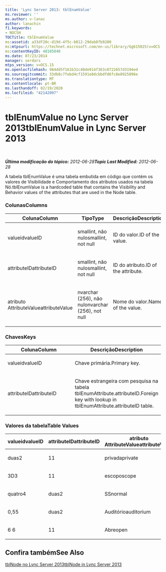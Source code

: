 ```yaml
---
title: 'Lync Server 2013: tblEnumValue'
ms.reviewer: ''
ms.author: v-lanac
author: lanachin
f1.keywords:
- NOCSH
TOCTitle: tblEnumValue
ms:assetid: a33df20c-d19d-4f5c-b012-29dab8fb9200
ms:mtpsurl: https://technet.microsoft.com/en-us/library/Gg615025(v=OCS.15)
ms:contentKeyID: 48185040
ms.date: 07/23/2014
manager: serdars
mtps_version: v=OCS.15
ms.openlocfilehash: 984dd5f161b31c40de914f363c0722657d3194ed
ms.sourcegitcommit: 33db8c7febd4cf1591e8dcbbdfd6fc8e8925896e
ms.translationtype: MT
ms.contentlocale: pt-BR
ms.lasthandoff: 02/19/2020
ms.locfileid: "42142097"
---
```

<div data-xmlns="http://www.w3.org/1999/xhtml">

<div class="topic" data-xmlns="http://www.w3.org/1999/xhtml" data-msxsl="urn:schemas-microsoft-com:xslt" data-cs="http://msdn.microsoft.com/">

<div data-asp="https://msdn2.microsoft.com/asp">

# <a name="tblenumvalue-in-lync-server-2013"></a><span data-ttu-id="5f7a7-102">tblEnumValue no Lync Server 2013</span><span class="sxs-lookup"><span data-stu-id="5f7a7-102">tblEnumValue in Lync Server 2013</span></span>

</div>

<div id="mainSection">

<div id="mainBody">

<span> </span>

<span data-ttu-id="5f7a7-103">_**Última modificação do tópico:** 2012-06-28_</span><span class="sxs-lookup"><span data-stu-id="5f7a7-103">_**Topic Last Modified:** 2012-06-28_</span></span>

<span data-ttu-id="5f7a7-104">A tabela tblEnumValue é uma tabela embutida em código que contém os valores de Visibilidade e Comportamento dos atributos usados na tabela Nó.</span><span class="sxs-lookup"><span data-stu-id="5f7a7-104">tblEnumValue is a hardcoded table that contains the Visibility and Behavior values of the attributes that are used in the Node table.</span></span>

### <a name="columns"></a><span data-ttu-id="5f7a7-105">Colunas</span><span class="sxs-lookup"><span data-stu-id="5f7a7-105">Columns</span></span>

<table>
<colgroup>
<col style="width: 33%" />
<col style="width: 33%" />
<col style="width: 33%" />
</colgroup>
<thead>
<tr class="header">
<th><span data-ttu-id="5f7a7-106">Coluna</span><span class="sxs-lookup"><span data-stu-id="5f7a7-106">Column</span></span></th>
<th><span data-ttu-id="5f7a7-107">Tipo</span><span class="sxs-lookup"><span data-stu-id="5f7a7-107">Type</span></span></th>
<th><span data-ttu-id="5f7a7-108">Descrição</span><span class="sxs-lookup"><span data-stu-id="5f7a7-108">Description</span></span></th>
</tr>
</thead>
<tbody>
<tr class="odd">
<td><p><span data-ttu-id="5f7a7-109">valueid</span><span class="sxs-lookup"><span data-stu-id="5f7a7-109">valueID</span></span></p></td>
<td><p><span data-ttu-id="5f7a7-110">smallint, não nulo</span><span class="sxs-lookup"><span data-stu-id="5f7a7-110">smallint, not null</span></span></p></td>
<td><p><span data-ttu-id="5f7a7-111">ID do valor.</span><span class="sxs-lookup"><span data-stu-id="5f7a7-111">ID of the value.</span></span></p></td>
</tr>
<tr class="even">
<td><p><span data-ttu-id="5f7a7-112">attributeID</span><span class="sxs-lookup"><span data-stu-id="5f7a7-112">attributeID</span></span></p></td>
<td><p><span data-ttu-id="5f7a7-113">smallint, não nulo</span><span class="sxs-lookup"><span data-stu-id="5f7a7-113">smallint, not null</span></span></p></td>
<td><p><span data-ttu-id="5f7a7-114">ID do atributo.</span><span class="sxs-lookup"><span data-stu-id="5f7a7-114">ID of the attribute.</span></span></p></td>
</tr>
<tr class="odd">
<td><p><span data-ttu-id="5f7a7-115">atributo AttributeValue</span><span class="sxs-lookup"><span data-stu-id="5f7a7-115">attributeValue</span></span></p></td>
<td><p><span data-ttu-id="5f7a7-116">nvarchar (256), não nulo</span><span class="sxs-lookup"><span data-stu-id="5f7a7-116">nvarchar (256), not null</span></span></p></td>
<td><p><span data-ttu-id="5f7a7-117">Nome do valor.</span><span class="sxs-lookup"><span data-stu-id="5f7a7-117">Name of the value.</span></span></p></td>
</tr>
</tbody>
</table>


### <a name="keys"></a><span data-ttu-id="5f7a7-118">Chaves</span><span class="sxs-lookup"><span data-stu-id="5f7a7-118">Keys</span></span>

<table>
<colgroup>
<col style="width: 50%" />
<col style="width: 50%" />
</colgroup>
<thead>
<tr class="header">
<th><span data-ttu-id="5f7a7-119">Coluna</span><span class="sxs-lookup"><span data-stu-id="5f7a7-119">Column</span></span></th>
<th><span data-ttu-id="5f7a7-120">Descrição</span><span class="sxs-lookup"><span data-stu-id="5f7a7-120">Description</span></span></th>
</tr>
</thead>
<tbody>
<tr class="odd">
<td><p><span data-ttu-id="5f7a7-121">valueid</span><span class="sxs-lookup"><span data-stu-id="5f7a7-121">valueID</span></span></p></td>
<td><p><span data-ttu-id="5f7a7-122">Chave primária.</span><span class="sxs-lookup"><span data-stu-id="5f7a7-122">Primary key.</span></span></p></td>
</tr>
<tr class="even">
<td><p><span data-ttu-id="5f7a7-123">attributeID</span><span class="sxs-lookup"><span data-stu-id="5f7a7-123">attributeID</span></span></p></td>
<td><p><span data-ttu-id="5f7a7-124">Chave estrangeira com pesquisa na tabela tblEnumAttribute.attributeID.</span><span class="sxs-lookup"><span data-stu-id="5f7a7-124">Foreign key with lookup in tblEnumAttribute.attributeID table.</span></span></p></td>
</tr>
</tbody>
</table>


### <a name="table-values"></a><span data-ttu-id="5f7a7-125">Valores da tabela</span><span class="sxs-lookup"><span data-stu-id="5f7a7-125">Table Values</span></span>

<table>
<colgroup>
<col style="width: 33%" />
<col style="width: 33%" />
<col style="width: 33%" />
</colgroup>
<thead>
<tr class="header">
<th><span data-ttu-id="5f7a7-126">valueid</span><span class="sxs-lookup"><span data-stu-id="5f7a7-126">valueID</span></span></th>
<th><span data-ttu-id="5f7a7-127">attributeID</span><span class="sxs-lookup"><span data-stu-id="5f7a7-127">attributeID</span></span></th>
<th><span data-ttu-id="5f7a7-128">atributo AttributeValue</span><span class="sxs-lookup"><span data-stu-id="5f7a7-128">attributeValue</span></span></th>
</tr>
</thead>
<tbody>
<tr class="odd">
<td><p><span data-ttu-id="5f7a7-129">duas</span><span class="sxs-lookup"><span data-stu-id="5f7a7-129">2</span></span></p></td>
<td><p><span data-ttu-id="5f7a7-130">1</span><span class="sxs-lookup"><span data-stu-id="5f7a7-130">1</span></span></p></td>
<td><p><span data-ttu-id="5f7a7-131">privada</span><span class="sxs-lookup"><span data-stu-id="5f7a7-131">private</span></span></p></td>
</tr>
<tr class="even">
<td><p><span data-ttu-id="5f7a7-132">3D</span><span class="sxs-lookup"><span data-stu-id="5f7a7-132">3</span></span></p></td>
<td><p><span data-ttu-id="5f7a7-133">1</span><span class="sxs-lookup"><span data-stu-id="5f7a7-133">1</span></span></p></td>
<td><p><span data-ttu-id="5f7a7-134">escopo</span><span class="sxs-lookup"><span data-stu-id="5f7a7-134">scope</span></span></p></td>
</tr>
<tr class="odd">
<td><p><span data-ttu-id="5f7a7-135">quatro</span><span class="sxs-lookup"><span data-stu-id="5f7a7-135">4</span></span></p></td>
<td><p><span data-ttu-id="5f7a7-136">duas</span><span class="sxs-lookup"><span data-stu-id="5f7a7-136">2</span></span></p></td>
<td><p><span data-ttu-id="5f7a7-137">SS</span><span class="sxs-lookup"><span data-stu-id="5f7a7-137">normal</span></span></p></td>
</tr>
<tr class="even">
<td><p><span data-ttu-id="5f7a7-138">0,5</span><span class="sxs-lookup"><span data-stu-id="5f7a7-138">5</span></span></p></td>
<td><p><span data-ttu-id="5f7a7-139">duas</span><span class="sxs-lookup"><span data-stu-id="5f7a7-139">2</span></span></p></td>
<td><p><span data-ttu-id="5f7a7-140">Auditório</span><span class="sxs-lookup"><span data-stu-id="5f7a7-140">auditorium</span></span></p></td>
</tr>
<tr class="odd">
<td><p><span data-ttu-id="5f7a7-141">6 </span><span class="sxs-lookup"><span data-stu-id="5f7a7-141">6</span></span></p></td>
<td><p><span data-ttu-id="5f7a7-142">1</span><span class="sxs-lookup"><span data-stu-id="5f7a7-142">1</span></span></p></td>
<td><p><span data-ttu-id="5f7a7-143">Abre</span><span class="sxs-lookup"><span data-stu-id="5f7a7-143">open</span></span></p></td>
</tr>
</tbody>
</table>


<div>

## <a name="see-also"></a><span data-ttu-id="5f7a7-144">Confira também</span><span class="sxs-lookup"><span data-stu-id="5f7a7-144">See Also</span></span>


[<span data-ttu-id="5f7a7-145">tblNode no Lync Server 2013</span><span class="sxs-lookup"><span data-stu-id="5f7a7-145">tblNode in Lync Server 2013</span></span>](lync-server-2013-tblnode.md)  
  

</div>

</div>

<span> </span>

</div>

</div>

</div>

